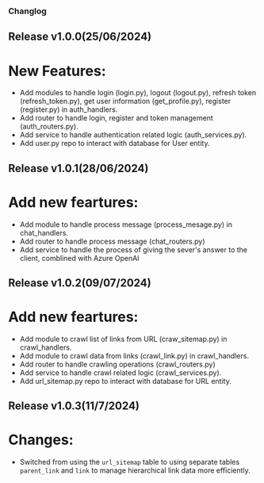 ### Changlog
## Release v1.0.0(25/06/2024)
# New Features:

- Add modules to handle login (login.py), logout (logout.py), refresh token (refresh_token.py), get user information (get_profile.py), register (register.py) in auth_handlers.
- Add router to handle login, register and token management (auth_routers.py).
- Add service to handle authentication related logic (auth_services.py).
- Add user.py repo to interact with database for User entity.

## Release v1.0.1(28/06/2024)
# Add new feartures:

- Add module to handle process message (process_mesage.py) in chat_handlers.
- Add router to handle process message (chat_routers.py)
- Add service to handle the process of giving the sever's answer to the client, comblined with Azure OpenAI

## Release v1.0.2(09/07/2024)
# Add new feartures:

- Add module to crawl list of links from URL (craw_sitemap.py) in crawl_handlers.
- Add module to crawl data from links (crawl_link.py) in crawl_handlers.
- Add router to handle crawling operations (crawl_routers.py)
- Add service to handle crawl related logic (crawl_services.py).
- Add url_sitemap.py repo to interact with database for URL entity.

## Release v1.0.3(11/7/2024)
# Changes:

- Switched from using the `url_sitemap` table to using separate tables `parent_link` and `link` to manage hierarchical link data more efficiently. 